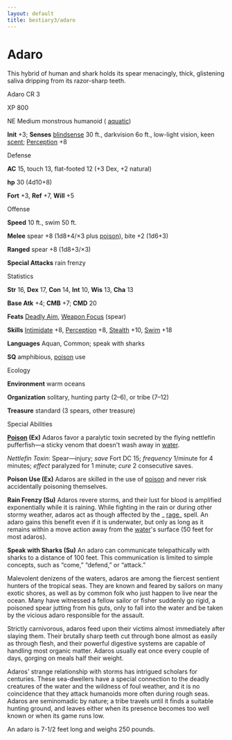 ```yaml
---
layout: default
title: bestiary3/adaro
---
```

# Adaro

This hybrid of human and shark holds its spear menacingly, thick, glistening saliva dripping from its razor-sharp teeth.

Adaro CR 3

XP 800

NE Medium monstrous humanoid ( [aquatic](monster_dir/creatureTypes#_aquatic-subtype))

**Init** +3; **Senses** [blindsense](monsters/universalMonsterRules#_blindsense) 30 ft., darkvision 6o ft., low-light vision, keen [scent](monster_dir/universalMonsterRules#_scent); [Perception](skills/perception#_perception) +8

Defense

**AC** 15, touch 13, flat-footed 12 (+3 Dex, +2 natural)

**hp** 30 (4d10+8)

**Fort** +3, **Ref** +7, **Will** +5

Offense

**Speed** 10 ft., swim 50 ft.

**Melee** spear +8 (1d8+4/×3 plus [poison](monster_dir/universalMonsterRules#_poison-(ex-or-su))), bite +2 (1d6+3)

**Ranged** spear +8 (1d8+3/×3)

**Special Attacks** rain frenzy

Statistics

**Str** 16, **Dex** 17, **Con** 14, **Int** 10, **Wis** 13, **Cha** 13

**Base Atk** +4; **CMB** +7; **CMD** 20

**Feats** [Deadly Aim](feats#_deadly-aim), [Weapon Focus](feats#_weapon-focus) (spear)

**Skills** [Intimidate](skill_dir/intimidate#_intimidate) +8, [Perception](skills/perception#_perception) +8, [Stealth](skill_dir/stealth#_stealth) +10, [Swim](skills/swim#_swim) +18

**Languages** Aquan, Common; speak with sharks

**SQ** amphibious, [poison](monster_dir/universalMonsterRules#_poison-(ex-or-su)) use

Ecology

**Environment** warm oceans

**Organization** solitary, hunting party (2–6), or tribe (7–12)

**Treasure** standard (3 spears, other treasure)

Special Abilities

**[Poison](monsters/universalMonsterRules#_poison-(ex-or-su)) (Ex)** Adaros favor a paralytic toxin secreted by the flying nettlefin pufferfish—a sticky venom that doesn't wash away in [water](monster_dir/creatureTypes#_water-subtype).

_Nettlefin Toxin_: Spear—injury; _save_ Fort DC 15; _frequency_ 1/minute for 4 minutes; _effect_ paralyzed for 1 minute; _cure_ 2 consecutive saves.

**Poison Use (Ex)** Adaros are skilled in the use of [poison](monster_dir/universalMonsterRules#_poison-(ex-or-su)) and never risk accidentally poisoning themselves.

**Rain Frenzy (Su)** Adaros revere storms, and their lust for blood is amplified exponentially while it is raining. While fighting in the rain or during other stormy weather, adaros act as though affected by the _ [rage](spells/rage#_rage)_ spell. An adaro gains this benefit even if it is underwater, but only as long as it remains within a move action away from the [water](monster_dir/creatureTypes#_water-subtype)'s surface (50 feet for most adaros).

**Speak with Sharks (Su)** An adaro can communicate telepathically with sharks to a distance of 100 feet. This communication is limited to simple concepts, such as “come,” “defend,” or “attack.”

Malevolent denizens of the waters, adaros are among the fiercest sentient hunters of the tropical seas. They are known and feared by sailors on many exotic shores, as well as by common folk who just happen to live near the ocean. Many have witnessed a fellow sailor or fisher suddenly go rigid, a poisoned spear jutting from his guts, only to fall into the water and be taken by the vicious adaro responsible for the assault.

Strictly carnivorous, adaros feed upon their victims almost immediately after slaying them. Their brutally sharp teeth cut through bone almost as easily as through flesh, and their powerful digestive systems are capable of handling most organic matter. Adaros usually eat once every couple of days, gorging on meals half their weight.

Adaros' strange relationship with storms has intrigued scholars for centuries. These sea-dwellers have a special connection to the deadly creatures of the water and the wildness of foul weather, and it is no coincidence that they attack humanoids more often during rough seas. Adaros are seminomadic by nature; a tribe travels until it finds a suitable hunting ground, and leaves either when its presence becomes too well known or when its game runs low.

An adaro is 7-1/2 feet long and weighs 250 pounds.

